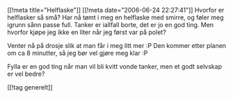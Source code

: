 [[!meta  title="Helflaske"]]
[[!meta  date="2006-06-24 22:27:41"]]
Hvorfor er helflasker så små? Har nå tømt i meg en helflaske med smirre, og føler meg igrunn sånn passe full. Tanker er iallfall borte, det er jo en god ting. Men hvorfor kjøpe jeg ikke en liter når jeg først var på polet?

Venter nå på drosje slik at man får i meg litt mer :P Den kommer etter planen om ca 8 minutter, så jeg bør vel gjøre meg klar :P

Fylla er en god ting når man vil bli kvitt vonde tanker, men et godt selvskap er vel bedre?

[[!tag  generelt]]